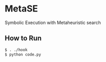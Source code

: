 MetaSE
=====
Symbolic Execution with Metaheuristic search

How to Run
-----
```bash
$ . ./hook
$ python code.py
```
